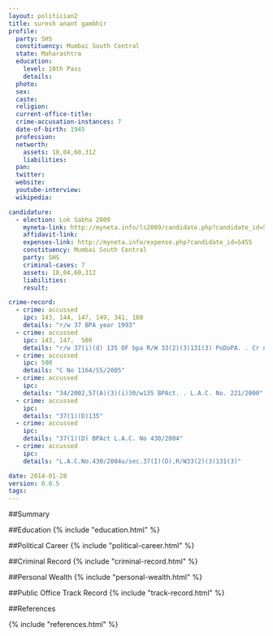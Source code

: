 ```yaml
---
layout: politician2
title: suresh anant gambhir
profile: 
  party: SHS
  constituency: Mumbai South Central
  state: Maharashtra
  education: 
    level: 10th Pass
    details: 
  photo: 
  sex: 
  caste: 
  religion: 
  current-office-title: 
  crime-accusation-instances: 7
  date-of-birth: 1945
  profession: 
  networth: 
    assets: 18,04,60,312
    liabilities: 
  pan: 
  twitter: 
  website: 
  youtube-interview: 
  wikipedia: 

candidature: 
  - election: Lok Sabha 2009
    myneta-link: http://myneta.info/ls2009/candidate.php?candidate_id=5455
    affidavit-link: 
    expenses-link: http://myneta.info/expense.php?candidate_id=5455
    constituency: Mumbai South Central 
    party: SHS
    criminal-cases: 7
    assets: 18,04,60,312
    liabilities: 
    result:  

crime-record: 
  - crime: accussed
    ipc: 143, 144, 147, 149, 341, 188
    details: "r/w 37 BPA year 1993" 
  - crime: accussed
    ipc: 143, 147,  500
    details: "r/w 37(i)(d) 135 OF bpa R/W 33(2)(3)131(3) PoDoPA. . Cr no 186/2004" 
  - crime: accussed
    ipc: 500
    details: "C No 1164/SS/2005" 
  - crime: accussed
    ipc: 
    details: "34/2002,57(A)(3)(i)30/w135 BPAct. . L.A.C. No. 221/2000" 
  - crime: accussed
    ipc: 
    details: "37(1)(D)135" 
  - crime: accussed
    ipc: 
    details: "37(1)(D) BPAct L.A.C. No 430/2004" 
  - crime: accussed
    ipc: 
    details: "L.A.C.No.430/2004u/sec.37(I)(D),R/W33(2)(3)131(3)" 

date: 2014-01-28
version: 0.0.5
tags: 
---
```

##Summary


##Education
{% include "education.html" %}


##Political Career
{% include "political-career.html" %}


##Criminal Record
{% include "criminal-record.html" %}


##Personal Wealth
{% include "personal-wealth.html" %}


##Public Office Track Record
{% include "track-record.html" %}


##References


{% include "references.html" %}